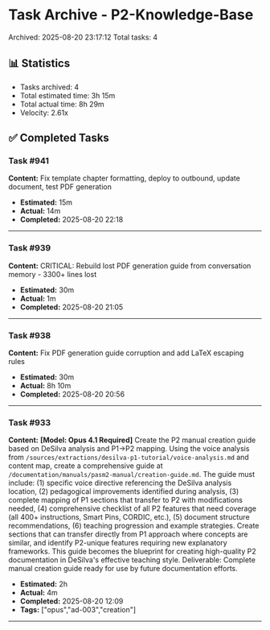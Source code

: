 # Task Archive - P2-Knowledge-Base

Archived: 2025-08-20 23:17:12
Total tasks: 4

## 📊 Statistics

- Tasks archived: 4
- Total estimated time: 3h 15m
- Total actual time: 8h 29m
- Velocity: 2.61x

## ✅ Completed Tasks

### Task #941
**Content:** Fix template chapter formatting, deploy to outbound, update document, test PDF generation

- **Estimated:** 15m
- **Actual:** 14m
- **Completed:** 2025-08-20 22:18

---

### Task #939
**Content:** CRITICAL: Rebuild lost PDF generation guide from conversation memory - 3300+ lines lost

- **Estimated:** 30m
- **Actual:** 1m
- **Completed:** 2025-08-20 21:05

---

### Task #938
**Content:** Fix PDF generation guide corruption and add LaTeX escaping rules

- **Estimated:** 30m
- **Actual:** 8h 10m
- **Completed:** 2025-08-20 20:56

---

### Task #933
**Content:** **[Model: Opus 4.1 Required]** Create the P2 manual creation guide based on DeSilva analysis and P1→P2 mapping. Using the voice analysis from `/sources/extractions/desilva-p1-tutorial/voice-analysis.md` and content map, create a comprehensive guide at `/documentation/manuals/pasm2-manual/creation-guide.md`. The guide must include: (1) specific voice directive referencing the DeSilva analysis location, (2) pedagogical improvements identified during analysis, (3) complete mapping of P1 sections that transfer to P2 with modifications needed, (4) comprehensive checklist of all P2 features that need coverage (all 400+ instructions, Smart Pins, CORDIC, etc.), (5) document structure recommendations, (6) teaching progression and example strategies. Create sections that can transfer directly from P1 approach where concepts are similar, and identify P2-unique features requiring new explanatory frameworks. This guide becomes the blueprint for creating high-quality P2 documentation in DeSilva's effective teaching style. Deliverable: Complete manual creation guide ready for use by future documentation efforts.

- **Estimated:** 2h
- **Actual:** 4m
- **Completed:** 2025-08-20 12:09
- **Tags:** ["opus","ad-003","creation"]

---

